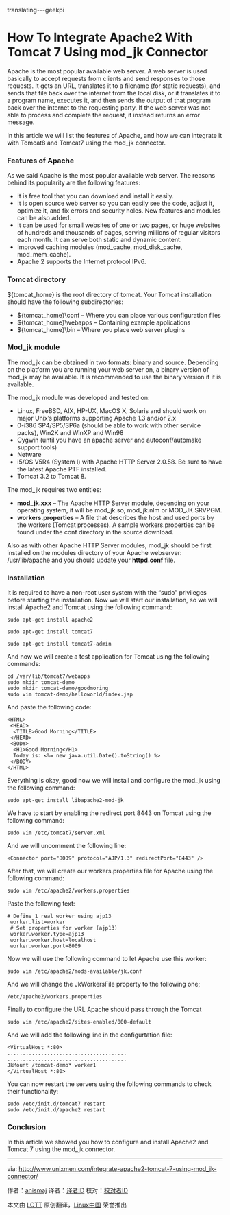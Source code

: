 translating---geekpi

How To Integrate Apache2 With Tomcat 7 Using mod_jk Connector
================================================================================
Apache is the most popular available web server. A web server is used basically to accept requests from clients and send responses to those requests. It gets an URL, translates it to a filename (for static requests), and sends that file back over the internet from the local disk, or it translates it to a program name, executes it, and then sends the output of that program back over the internet to the requesting party. If the web server was not able to process and complete the request, it instead returns an error message.

In this article we will list the features of Apache, and how we can integrate it with Tomcat8 and Tomcat7 using the mod_jk connector.

### Features of Apache ###

As we said Apache is the most popular available web server. The reasons behind its popularity are the following features:

- It is free tool that you can download and install it easily.
- It is open source web server so you can easily see the code, adjust it, optimize it, and fix errors and security holes. New features and modules can be also added.
- It can be used for small websites of one or two pages, or huge websites of hundreds and thousands of pages, serving millions of regular visitors each month. It can serve both static and dynamic content.
- Improved caching modules (mod_cache, mod_disk_cache, mod_mem_cache).
- Apache 2 supports the Internet protocol IPv6.

### Tomcat directory ###

${tomcat_home} is the root directory of tomcat. Your Tomcat installation should have the following subdirectories:

- ${tomcat_home}\conf – Where you can place various configuration files
- ${tomcat_home}\webapps – Containing example applications
- ${tomcat_home}\bin – Where you place web server plugins

### Mod_jk module ###

The mod_jk can be obtained in two formats: binary and source. Depending on the platform you are running your web server on, a binary version of mod_jk may be available. It is recommended to use the binary version if it is available.

The mod_jk module was developed and tested on:

- Linux, FreeBSD, AIX, HP-UX, MacOS X, Solaris and should work on major Unix’s platforms supporting Apache 1.3 and/or 2.x
- 0-i386 SP4/SP5/SP6a (should be able to work with other service packs), Win2K and WinXP and Win98
- Cygwin (until you have an apache server and autoconf/automake support tools)
- Netware
- i5/OS V5R4 (System I) with Apache HTTP Server 2.0.58. Be sure to have the latest Apache PTF installed.
- Tomcat 3.2 to Tomcat 8.

The mod_jk requires two entities:

- **mod_jk.xxx** – The Apache HTTP Server module, depending on your operating system, it will be mod_jk.so, mod_jk.nlm or MOD_JK.SRVPGM.
- **workers.properties** – A file that describes the host and used ports by the workers (Tomcat processes). A sample workers.properties can be found under the conf directory in the source download.

Also as with other Apache HTTP Server modules, mod_jk should be first installed on the modules directory of your Apache webserver: /usr/lib/apache and you should update your **httpd.conf** file.

### Installation ###

It is required to have a non-root user system with the “sudo” privileges before starting the installation. Now we will start our installation, so we will install Apache2 and Tomcat using the following command:

    sudo apt-get install apache2
    
    sudo apt-get install tomcat7
    
    sudo apt-get install tomcat7-admin

And now we will create a test application for Tomcat using the following commands:

    cd /var/lib/tomcat7/webapps
    sudo mkdir tomcat-demo
    sudo mkdir tomcat-demo/goodmoring
    sudo vim tomcat-demo/helloworld/index.jsp

And paste the following code:

    <HTML> 
     <HEAD>  
      <TITLE>Good Morning</TITLE> 
     </HEAD> 
     <BODY>  
      <H1>Good Morning</H1>   
      Today is: <%= new java.util.Date().toString() %> 
     </BODY>
    </HTML>

Everything is okay, good now we will install and configure the mod_jk using the following command:

    sudo apt-get install libapache2-mod-jk

We have to start by enabling the redirect port 8443 on Tomcat using the following command:

    sudo vim /etc/tomcat7/server.xml

And we will uncomment the following line:

    <Connector port="8009" protocol="AJP/1.3" redirectPort="8443" />

After that, we will create our workers.properties file for Apache using the following command:

    sudo vim /etc/apache2/workers.properties

Paste the following text:

    # Define 1 real worker using ajp13 
     worker.list=worker 
     # Set properties for worker (ajp13) 
     worker.worker.type=ajp13 
     worker.worker.host=localhost
     worker.worker.port=8009

Now we will use the following command to let Apache use this worker:

    sudo vim /etc/apache2/mods-available/jk.conf

And we will change the JkWorkersFile property to the following one;

    /etc/apache2/workers.properties

Finally to configure the URL Apache should pass through the Tomcat

    sudo vim /etc/apache2/sites-enabled/000-default

And we will add the following line in the configurtation file:

    <VirtualHost *:80>
    .......................................
    .......................................
    JkMount /tomcat-demo* worker1
    </VirtualHost *:80>

You can now restart the servers using the following commands to check their functionality:

    sudo /etc/init.d/tomcat7 restart
    sudo /etc/init.d/apache2 restart

### Conclusion ###

In this article we showed you how to configure and install Apache2 and Tomcat 7 using the mod_jk connector.

--------------------------------------------------------------------------------

via: http://www.unixmen.com/integrate-apache2-tomcat-7-using-mod_jk-connector/

作者：[anismaj][a]
译者：[译者ID](https://github.com/译者ID)
校对：[校对者ID](https://github.com/校对者ID)

本文由 [LCTT](https://github.com/LCTT/TranslateProject) 原创翻译，[Linux中国](http://linux.cn/) 荣誉推出

[a]:http://www.unixmen.com/author/anis/
